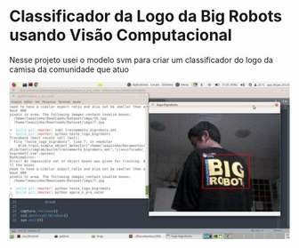 # Classificador da Logo da Big Robots usando Visão Computacional

Nesse projeto usei o modelo svm para criar um classificador do logo da camisa da comunidade que atuo

![](https://raw.githubusercontent.com/M4r1nh0/Classificador-de-Logo-usando-Vis-o-Computaciontal/master/bigrobots.jpeg)

